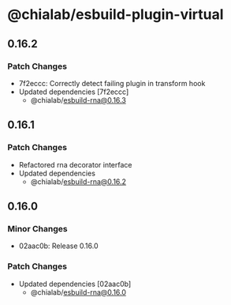 # @chialab/esbuild-plugin-virtual

## 0.16.2

### Patch Changes

- 7f2eccc: Correctly detect failing plugin in transform hook
- Updated dependencies [7f2eccc]
  - @chialab/esbuild-rna@0.16.3

## 0.16.1

### Patch Changes

- Refactored rna decorator interface
- Updated dependencies
  - @chialab/esbuild-rna@0.16.2

## 0.16.0

### Minor Changes

- 02aac0b: Release 0.16.0

### Patch Changes

- Updated dependencies [02aac0b]
  - @chialab/esbuild-rna@0.16.0

